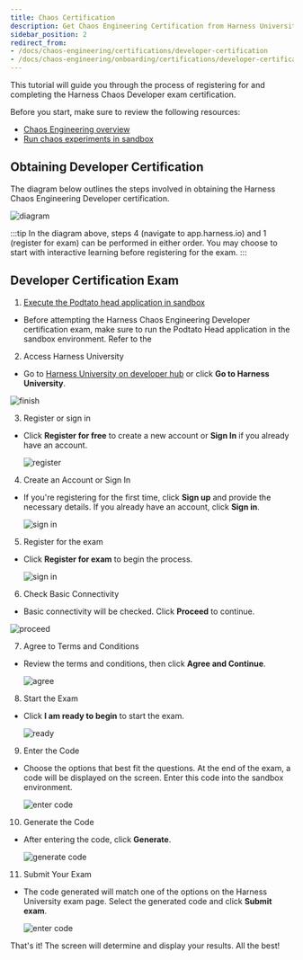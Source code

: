 ```yaml
---
title: Chaos Certification
description: Get Chaos Engineering Certification from Harness University
sidebar_position: 2
redirect_from:
- /docs/chaos-engineering/certifications/developer-certification
- /docs/chaos-engineering/onboarding/certifications/developer-certification
---
```


This tutorial will guide you through the process of registering for and completing the Harness Chaos Developer exam certification.

Before you start, make sure to review the following resources:
- [Chaos Engineering overview](/docs/chaos-engineering/getting-started/onboarding/onboarding)
- [Run chaos experiments in sandbox](/docs/chaos-engineering/training/sandbox)

## Obtaining Developer Certification

The diagram below outlines the steps involved in obtaining the Harness Chaos Engineering Developer certification.

![diagram](./static/certification/exam-flowchart.png)

:::tip
In the diagram above, steps 4 (navigate to app.harness.io) and 1 (register for exam) can be performed in either order. You may choose to start with interactive learning before registering for the exam.
:::

## Developer Certification Exam

1. [Execute the Podtato head application in sandbox](/docs/chaos-engineering/training/sandbox)
  - Before attempting the Harness Chaos Engineering Developer certification exam, make sure to run the Podtato Head application in the sandbox environment. Refer to the

2. Access Harness University
  - Go to [Harness University on developer hub](https://developer.harness.io/university/chaos-engineering?lvl=developer) or click **Go to Harness University**.

   ![finish](./static/certification/finish.png)

3. Register or sign in

  - Click **Register for free** to create a new account or **Sign In** if you already have an account.

    ![register](./static/certification/harness-uni.png)

4. Create an Account or Sign In

  - If you're registering for the first time, click **Sign up** and provide the necessary details. If you already have an account, click **Sign in**.

    ![sign in](./static/certification/sign-up-exam.png)

5. Register for the exam

  - Click **Register for exam** to begin the process.

    ![sign in](./static/certification/register-for-exam.png)

6. Check Basic Connectivity

  - Basic connectivity will be checked. Click **Proceed** to continue.

   ![proceed](./static/certification/proceed.png)

7. Agree to Terms and Conditions

  - Review the terms and conditions, then click **Agree and Continue**.

    ![agree](./static/certification/agree-continue.png)

8. Start the Exam

  - Click **I am ready to begin** to start the exam.

    ![ready](./static/certification/begin.png)

9. Enter the Code

  - Choose the options that best fit the questions. At the end of the exam, a code will be displayed on the screen. Enter this code into the sandbox environment.

    ![enter code](./static/certification/enter-code.png)

10. Generate the Code

  - After entering the code, click **Generate**.

    ![generate code](./static/certification/generate-code.png)

11. Submit Your Exam

  - The code generated will match one of the options on the Harness University exam page. Select the generated code and click **Submit exam**.

    ![enter code](./static/certification/enter-code.png)

That's it! The screen will determine and display your results. All the best!
